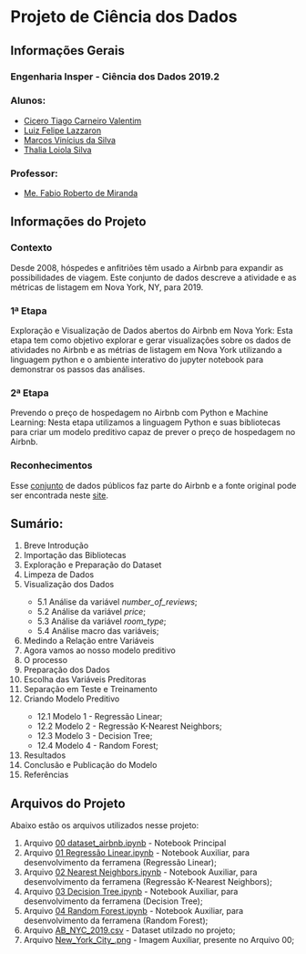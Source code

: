 <h1>Projeto de Ciência dos Dados</h1>

<h2>Informações Gerais</h2>

<h3>Engenharia Insper - Ciência dos Dados 2019.2</h3>

<h3>Alunos:</h3>
<ul>
  <li><a href=https://www.linkedin.com/in/cicero-tiago-carneiro-valentim-971a57138/>Cicero Tiago Carneiro Valentim</a></li>
  <li><a href=https://www.linkedin.com/in/luiz-felipe-lazzaron-682676181/>Luiz Felipe Lazzaron</a></li>
  <li><a href=https://www.linkedin.com/in/marcosvinis28/>Marcos Vinícius da Silva</a></li>
  <li><a href=https://www.linkedin.com/in/thalia-loiola-b03377184/>Thalia Loiola Silva</a></li>
</ul>

<h3>Professor:</h3> 
<ul>
  <li><a href=https://www.linkedin.com/in/fabiodemiranda/>Me. Fabio Roberto de Miranda</a></li>
</ul>

<h2>Informações do Projeto</h2>

<h3>Contexto</h3>
<p>
Desde 2008, hóspedes e anfitriões têm usado a Airbnb para expandir as possibilidades de viagem. Este conjunto de dados descreve a atividade e as métricas de listagem em Nova York, NY, para 2019.
</p>

<h3>1ª Etapa</h3>
<p>
Exploração e Visualização de Dados abertos do Airbnb em Nova York: Esta etapa tem como objetivo explorar e gerar visualizações sobre os dados de atividades no Airbnb e as métrias de listagem em Nova York utilizando a linguagem python e o ambiente interativo do jupyter notebook para demonstrar os passos das análises.
</p>

<h3>2ª Etapa</h3>
<p>
Prevendo o preço de hospedagem no Airbnb com Python e Machine Learning: Nesta etapa utilizamos a linguagem Python e suas bibliotecas para criar um modelo preditivo capaz de prever o preço de hospedagem no Airbnb.
</p>

<h3>Reconhecimentos</h3>
<p>
Esse <a href = https://www.kaggle.com/dgomonov/new-york-city-airbnb-open-data>conjunto</a> de dados públicos faz parte do Airbnb e a fonte original pode ser encontrada neste <a href = http://insideairbnb.com/ >site</a>.
</p>

<h2> Sumário: </h2>
<ol>
   <li>Breve Introdução</li>
   <li>Importação das Bibliotecas</li>
   <li>Exploração e Preparação do Dataset</li>
   <li>Limpeza de Dados</li>
   <li>Visualização dos Dados</li>
   <ul>
       <li>5.1 Análise da variável <i>number_of_reviews</i>;</li>
       <li>5.2 Análise da variável <i>price</i>;</li>
       <li>5.3 Análise da variável <i>room_type</i>;</li>
       <li>5.4 Análise macro das variáveis;</li>
   </ul>
   <li>Medindo a Relação entre Variáveis</li>
   <li>Agora vamos ao nosso modelo preditivo</li>
   <li>O processo</li>
   <li>Preparação dos Dados</li>
   <li>Escolha das Variáveis Preditoras</li>
   <li>Separação em Teste e Treinamento</li>
   <li>Criando Modelo Preditivo</li>
   <ul>
     <li>12.1 Modelo 1 - Regressão Linear;</li>
     <li>12.2 Modelo 2 - Regressão K-Nearest Neighbors;</li>
     <li>12.3 Modelo 3 - Decision Tree;</li>
     <li>12.4 Modelo 4 - Random Forest;</li>
   </ul>
   <li>Resultados</li>
   <li>Conclusão e Publicação do Modelo</li>
   <li>Referências</li>
</ol>

<h2>Arquivos do Projeto</h2>
<p>Abaixo estão os arquivos utilizados nesse projeto:</p>
<ol>
  <li>Arquivo <a href=https://github.com/cicerotcv/P3_CienciaDados_2019.2/blob/master/00%20dataset_airbnb.ipynb>00 dataset_airbnb.ipynb</a> - Notebook Principal</li>
  <li>Arquivo <a href=https://github.com/cicerotcv/P3_CienciaDados_2019.2/blob/master/01%20Regress%C3%A3o%20Linear.ipynb>01 Regressão Linear.ipynb</a> - Notebook Auxiliar, para desenvolvimento da ferramena (Regressão Linear);</li>
  <li>Arquivo <a href=https://github.com/cicerotcv/P3_CienciaDados_2019.2/blob/master/02%20Regress%C3%A3o%20Log%C3%ADstica.ipynb>02 Nearest Neighbors.ipynb</a> - Notebook Auxiliar, para desenvolvimento da ferramena (Regressão K-Nearest Neighbors);</li>
  <li>Arquivo <a href=https://github.com/cicerotcv/P3_CienciaDados_2019.2/blob/master/03%20%C3%81rvore%20de%20Decis%C3%A3o.ipynb>03 Decision Tree.ipynb</a> - Notebook Auxiliar, para desenvolvimento da ferramena (Decision Tree);</li>
  <li>Arquivo <a href=https://github.com/cicerotcv/P3_CienciaDados_2019.2/blob/master/04%20Random%20Forest.ipynb>04 Random Forest.ipynb</a> - Notebook Auxiliar, para desenvolvimento da ferramena (Random Forest);</li> 
  <li>Arquivo <a href=https://github.com/cicerotcv/P3_CienciaDados_2019.2/blob/master/AB_NYC_2019.csv>AB_NYC_2019.csv</a> - Dataset utilzado no projeto;</li>
  <li>Arquivo <a href=https://github.com/cicerotcv/P3_CienciaDados_2019.2/blob/master/New_York_City_.png>New_York_City_.png</a> - Imagem Auxiliar, presente no Arquivo 00;</li>
</ol>
